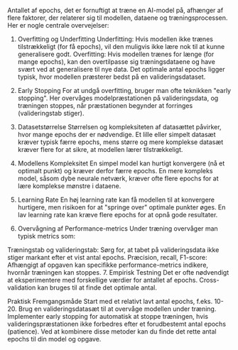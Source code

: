 Antallet af epochs, det er fornuftigt at træne en AI-model på, afhænger af flere faktorer, der relaterer sig til modellen, dataene og træningsprocessen. Her er nogle centrale overvejelser:

1. Overfitting og Underfitting
Underfitting: Hvis modellen ikke trænes tilstrækkeligt (for få epochs), vil den muligvis ikke lære nok til at kunne generalisere godt.
Overfitting: Hvis modellen trænes for længe (for mange epochs), kan den overtilpasse sig træningsdataene og have svært ved at generalisere til nye data.
Det optimale antal epochs ligger typisk, hvor modellen præsterer bedst på en valideringsdataset.

2. Early Stopping
For at undgå overfitting, bruger man ofte teknikken "early stopping". Her overvåges modelpræstationen på valideringsdata, og træningen stoppes, når præstationen begynder at forringes (valideringstab stiger).

3. Datasetstørrelse
Størrelsen og kompleksiteten af datasættet påvirker, hvor mange epochs der er nødvendige. Et lille eller simpelt datasæt kræver typisk færre epochs, mens større og mere komplekse datasæt kræver flere for at sikre, at modellen lærer tilstrækkeligt.

4. Modellens Kompleksitet
En simpel model kan hurtigt konvergere (nå et optimalt punkt) og kræver derfor færre epochs.
En mere kompleks model, såsom dybe neurale netværk, kræver ofte flere epochs for at lære komplekse mønstre i dataene.
5. Learning Rate
En høj learning rate kan få modellen til at konvergere hurtigere, men risikoen for at "springe over" optimale punkter øges. En lav learning rate kan kræve flere epochs for at opnå gode resultater.
6. Overvågning af Performance-metrics
Under træning overvåger man typisk metrics som:

Træningstab og valideringstab: Sørg for, at tabet på valideringsdata ikke stiger markant efter et vist antal epochs.
Præcision, recall, F1-score: Afhængigt af opgaven kan specifikke performance-metrics indikere, hvornår træningen kan stoppes.
7. Empirisk Testning
Det er ofte nødvendigt at eksperimentere med forskellige værdier for antallet af epochs. Cross-validation kan bruges til at finde det optimale antal.

Praktisk Fremgangsmåde
Start med et relativt lavt antal epochs, f.eks. 10-20.
Brug en valideringsdatasæt til at overvåge modellen under træning.
Implementer early stopping for automatisk at stoppe træningen, hvis valideringspræstationen ikke forbedres efter et forudbestemt antal epochs (patience).
Ved at kombinere disse metoder kan du finde det rette antal epochs til din model og opgave.